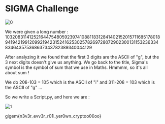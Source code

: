 # SIGMA Challenge

![0](https://user-images.githubusercontent.com/62826765/77846301-29a23a80-71ad-11ea-866c-953f38127112.png)

We were given a long number :
10320831141252164475480592397410881183128414021520157116851780189419421991209921942315241625302578269728072902300131153236334834643575368637343782389340044129

After analyzing it we found that the first 3 digits are the ASCII of "g", but the 3 next digits doesn't give us anything. 
We go back to the title, Sigma's symbol is the symbol of sum that we use in Maths. Hmmmm, so it's all about sum ! 

We do 208-103 = 105 which is the ASCII of "i" and 311-208 = 103 which is the ASCII of "g" ...

So we write a Script.py, and here we are :

![1](https://user-images.githubusercontent.com/62826765/77846626-450e4500-71af-11ea-9c88-9197163e0779.png)


gigem{n3v3r_evv3r_r01l_yer0wn_cryptoo00oo}
